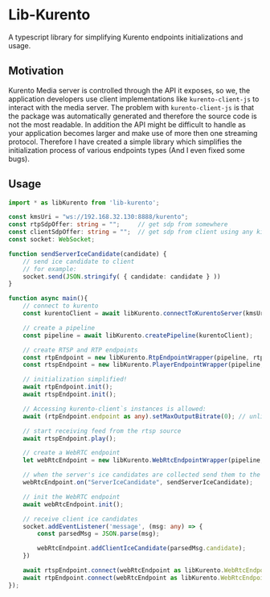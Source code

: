 # Lib-Kurento

A typescript library for simplifying Kurento endpoints initializations and usage.

## Motivation

Kurento Media server is controlled through the API it exposes, so we, the application developers use client implementations like `kurento-client-js` to interact with the media server.
The problem with `kurento-client-js` is that the package was automatically generated and therefore the source code is not the most readable. In addition the API might be difficult to handle as your application becomes larger and make use of more then one streaming protocol. Therefore I have created a simple library which simplifies the initialization process of various endpoints types (And I even fixed some bugs).

## Usage

```typescript
import * as libKurento from 'lib-kurento';

const kmsUri = "ws://192.168.32.130:8888/kurento";
const rtpSdpOffer: string = "";     // get sdp from somewhere
const clientSdpOffer: string = "";  // get sdp from client using any kind of signaling  communication
const socket: WebSocket;

function sendServerIceCandidate(candidate) {
    // send ice candidate to client
    // for example:
    socket.send(JSON.stringify( { candidate: candidate } ))
}

function async main(){
    // connect to kurento
    const kurentoClient = await libKurento.connectToKurentoServer(kmsUri);

    // create a pipeline
    const pipeline = await libKurento.createPipeline(kurentoClient);

    // create RTSP and RTP endpoints
    const rtpEndpoint = new libKurento.RtpEndpointWrapper(pipeline, rtpSdpOffer);
    const rtspEndpoint = new libKurento.PlayerEndpointWrapper(pipeline, { uri: 'rtsp://192.168.1.100/stream1', networkCache: 0 /* low latency */ });

    // initialization simplified!
    await rtpEndpoint.init();
    await rtspEndpoint.init();

    // Accessing kurento-client`s instances is allowed:
    await (rtpEndpoint.endpoint as any).setMaxOutputBitrate(0); // unlimited bitrate

    // start receiving feed from the rtsp source
    await rtspEndpoint.play();

    // create a WebRTC endpoint
    let webRtcEndpoint = new libKurento.WebRtcEndpointWrapper(pipeline, clientSdpOffer);

    // when the server's ice candidates are collected send them to the client
    webRtcEndpoint.on("ServerIceCandidate", sendServerIceCandidate);

    // init the WebRTC endpoint
    await webRtcEndpoint.init();

    // receive client ice candidates
    socket.addEventListener('message', (msg: any) => {
        const parsedMsg = JSON.parse(msg);

        webRtcEndpoint.addClientIceCandidate(parsedMsg.candidate);
    })

    await rtspEndpoint.connect(webRtcEndpoint as libKurento.WebRtcEndpointWrapper);
    await rtpEndpoint.connect(webRtcEndpoint as libKurento.WebRtcEndpointWrapper);
});
```
